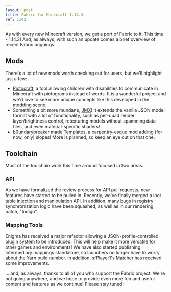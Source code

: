 ```yaml
---
layout: post
title: Fabric for Minecraft 1.14.3
ref: 1143
---
```


As with every new Minecraft version, we get a port of Fabric to it. This time - 1.14.3! And, as always, with such an update comes a brief overview of recent Fabric ongoings.

## Mods

There's a lot of new mods worth checking out for users, but we'll highlight just a few:

* [Pictocraft](https://minecraft.curseforge.com/projects/pictocraft), a tool allowing children with disabilities to communicate in Minecraft with pictograms instead of words. It is a wonderful project and we'd love to see more unique concepts like this developed in the modding scene;
* Something a bit more mundane, [JMX](https://minecraft.curseforge.com/projects/jmx)! It extends the vanilla JSON model format with a lot of functionality, such as per-quad render layer/brightness control, retexturing models without spamming data files, and even material-specific shaders!
* b0undarybreaker made [Templates](https://minecraft.curseforge.com/projects/templates/), a carpentry-esque mod adding (for now, only) slopes! More is planned, so keep an eye out on that one.

## Toolchain

Most of the toolchain work this time around focused in two areas.

### API

As we have formalized the review process for API pull requests, new features have started to be pulled in. Recently, we've finally merged a loot table injection and manipulation API. In addition, many bugs in registry synchronization logic have been squashed, as well as in our rendering patch, "Indigo".

### Mapping Tools

Enigma has received a major refactor allowing a JSON-profile-controlled plugin system to be introduced. This will help make it more versatile for other games and environments! We have also started publishing Intermediary mappings standalone, so launchers no longer have to worry about the Yarn build number. In addition, sfPlayer1's Matcher has received some improvements.

... and, as always, thanks to all of you who support the Fabric project. We're not going anywhere, and we hope to provide even more fun and useful content and features as we continue! Please stay tuned!